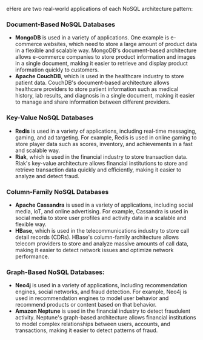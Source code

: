 eHere are two real-world applications of each NoSQL architecture pattern:

### Document-Based NoSQL Databases
- **MongoDB** is used in a variety of applications. One example is e-commerce websites, which need to store a large amount of product data in a flexible and scalable way. MongoDB's document-based architecture allows e-commerce companies to store product information and images in a single document, making it easier to retrieve and display product information quickly to customers. 
- **Apache CouchDB**, which is used in the healthcare industry to store patient data. CouchDB's document-based architecture allows healthcare providers to store patient information such as medical history, lab results, and diagnosis in a single document, making it easier to manage and share information between different providers.

### Key-Value NoSQL Databases
- **Redis** is used in a variety of applications, including real-time messaging, gaming, and ad targeting. For example, Redis is used in online gaming to store player data such as scores, inventory, and achievements in a fast and scalable way. 
- **Riak**, which is used in the financial industry to store transaction data. Riak's key-value architecture allows financial institutions to store and retrieve transaction data quickly and efficiently, making it easier to analyze and detect fraud.

### Column-Family NoSQL Databases
- **Apache Cassandra** is used in a variety of applications, including social media, IoT, and online advertising. For example, Cassandra is used in social media to store user profiles and activity data in a scalable and flexible way. 
- **HBase**, which is used in the telecommunications industry to store call detail records (CDRs). HBase's column-family architecture allows telecom providers to store and analyze massive amounts of call data, making it easier to detect network issues and optimize network performance.

### Graph-Based NoSQL Databases:
- **Neo4j** is used in a variety of applications, including recommendation engines, social networks, and fraud detection. For example, Neo4j is used in recommendation engines to model user behavior and recommend products or content based on that behavior. 
- **Amazon Neptune** is used in the financial industry to detect fraudulent activity. Neptune's graph-based architecture allows financial institutions to model complex relationships between users, accounts, and transactions, making it easier to detect patterns of fraud.